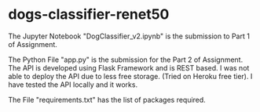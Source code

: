 # dogs-classifier-renet50


The Jupyter Notebook "DogClassifier_v2.ipynb" is the submission to Part 1 of Assignment.

The Python File "app.py" is the submission for the Part 2 of Assignment. The API is developed using Flask Framework and is REST based.
I was not able to deploy the API due to less free storage. (Tried on Heroku free tier). I have tested the API locally and it works.

The File "requirements.txt" has the list of packages required.


 
